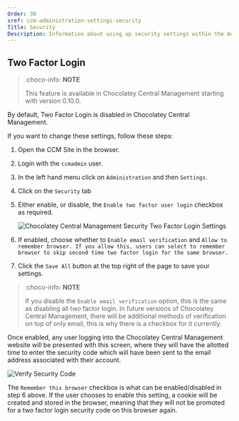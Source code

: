 ```yaml
---
Order: 30
xref: ccm-administration-settings-security
Title: Security
Description: Information about using up security settings within the Administration Settings screen
---
```


## Two Factor Login

> :choco-info: **NOTE**
>
> This feature is available in Chocolatey Central Management starting with version 0.10.0.

By default, Two Factor Login is disabled in Chocolatey Central Management.

If you want to change these settings, follow these steps:

1. Open the CCM Site in the browser.
1. Login with the `ccmadmin` user.
1. In the left hand menu click on `Administration` and then `Settings`.
1. Click on the `Security` tab
1. Either enable, or disable, the `Enable two factor user login` checkbox as required.

    ![Chocolatey Central Management Security Two Factor Login Settings](/assets/images/ccm/setup/security/ccm-security-2fa-settings.png)

1. If enabled, choose whether to `Enable email verification` and `Allow to remember browser. If you allow this, users can select to remember browser to skip second time two factor login for the same browser.`
1. Click the `Save All` button at the top right of the page to save your settings.

> :choco-info: **NOTE**
>
> If you disable the `Enable email verification` option, this is the same as disabling all two factor login. In future versions of Chocolatey Central Management, there will be additional methods of verification on top of only email, this is why there is a checkbox for it currently.

Once enabled, any user logging into the Chocolatey Central Management website will be presented with this screen, where they will have the allotted time to enter the security code which will have been sent to the email address associated with their account.

![Verify Security Code](/assets/images/ccm/setup/security/verify-security-code.png)

The `Remember this browser` checkbox is what can be enabled/disabled in step 6 above.  If the user chooses to enable this setting, a cookie will be created and stored in the browser, meaning that they will not be promoted for a two factor login security code on this browser again.